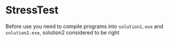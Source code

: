 # StressTest
Before use you need to compile programs into `solution1.exe` and `solution2.exe`, solution2 considered to be right
